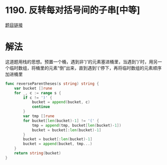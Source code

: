 # 1190. 反转每对括号间的子串[中等]

[题目链接](https://leetcode-cn.com/problems/reverse-substrings-between-each-pair-of-parentheses/)

# 解法
这道题用栈的思想。预置一个桶，遇到非')'的元素塞进桶里，当遇到')'时，用另一个临时数组，将桶里的元素“倒”出来，直到遇到'('停下，再将临时数组的元素顺序加进桶里

```go
func reverseParentheses(s string) string {
    var bucket []rune
    for _, c := range s {
        if c != ')' {
            bucket = append(bucket, c)
            continue
        }
        var tmp []rune
        for bucket[len(bucket)-1] != '(' {
            tmp = append(tmp, bucket[len(bucket)-1])
            bucket = bucket[:len(bucket)-1]
        }
        bucket = bucket[:len(bucket)-1]
        bucket = append(bucket, tmp...)
    }
    return string(bucket)
}
```